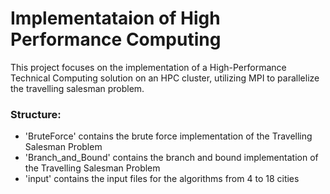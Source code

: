 
# Implementataion of High Performance Computing 

This project focuses on the implementation of a High-Performance Technical Computing solution on an HPC cluster, utilizing MPI to parallelize the travelling salesman problem.

### Structure:

- 'BruteForce' contains the brute force implementation of the Travelling Salesman Problem
- 'Branch_and_Bound' contains the branch and bound implementation of the Travelling Salesman Problem
- 'input' contains the input files for the algorithms from 4 to 18 cities

